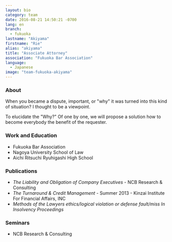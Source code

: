 ```yaml
---
layout: bio
category: team
date: 2016-08-21 14:50:21 -0700
lang: en
branch:
  - fukuoka
lastname: "Akiyama"
firstname: "Rie"
alias: "akiyama"
title: "Associate Attorney"
association: "Fukuoka Bar Association"
language:
  - Japanese
image: "team-fukuoka-akiyama"
---
```


### About
When you became a dispute, important, or "why" it was turned into this kind of situation? I thought to be a viewpoint.

To elucidate the "Why?" Of one by one, we will propose a solution how to become everybody the benefit of the requester.

### Work and Education
- Fukuoka Bar Association
- Nagoya University School of Law
- Aichi Ritsuchi Ryuhigashi High School

### Publications
- *The Liability and Obligation of Company Executives* - NCB Research & Consulting
- *The Turnaround & Credit Management* - Summer 2013 - Kinzai Institute For Financial Affairs, INC
- *Methods of the Lawyers ethics/logical violation  or  defense fault/miss  In Insolvency Proceedings*

### Seminars
- NCB Research & Consulting

